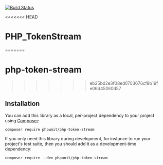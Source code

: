 [![Build Status](https://travis-ci.org/sebastianbergmann/php-token-stream.svg?branch=master)](https://travis-ci.org/sebastianbergmann/php-token-stream)

<<<<<<< HEAD
# PHP_TokenStream
=======
# php-token-stream
>>>>>>> eb25bd2e3f08ed0703676cf8b19fe06d45060d57

## Installation

You can add this library as a local, per-project dependency to your project using [Composer](https://getcomposer.org/):

    composer require phpunit/php-token-stream

If you only need this library during development, for instance to run your project's test suite, then you should add it as a development-time dependency:

    composer require --dev phpunit/php-token-stream

